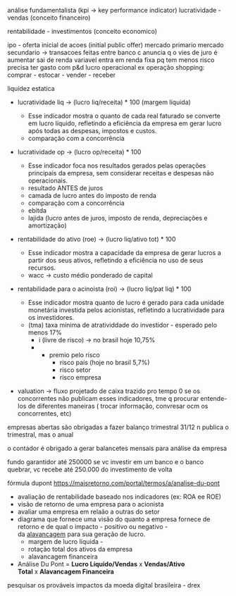 análise fundamentalista (kpi -> key performance indicator)
lucratividade - vendas (conceito financeiro)

rentabilidade - investimentos (conceito economico)

ipo - oferta inicial de acoes (initial public offer)
	mercado primario
mercado secundario -> transacoes feitas entre 
banco c anuncia q o vies de juro é aumentar
	sai de renda variavel
	entra em renda fixa pq tem menos risco
precisa ter gasto com p&d
lucro operacional
	ex operação shopping: comprar - estocar - vender - receber

liquidez estatica
- lucratividade liq -> (lucro liq/receita) * 100 (margem líquida)
	- Esse indicador mostra o quanto de cada real faturado se converte em lucro líquido, refletindo a eficiência da empresa em gerar lucro após todas as despesas, impostos e custos.
	- comparação com a concorrência
- lucratividade op -> (lucro op/receita) * 100
	- Esse indicador foca nos resultados gerados pelas operações principais da empresa, sem considerar receitas e despesas não operacionais.
	- resultado ANTES de juros
	- camada de lucro antes do imposto de renda
	- comparação com a concorrência
	- ebitda
	- lajida (lucro antes de juros, imposto de renda, depreciações e amortização)
- rentabilidade do ativo (roe) -> (lucro liq/ativo tot) * 100 
	- Esse indicador mostra a capacidade da empresa de gerar lucros a partir dos seus ativos, refletindo a eficiência no uso de seus recursos.
	- wacc -> custo médio ponderado de capital
- rentabilidade para o acinoista (roi) -> (lucro liq/pat liq) * 100
	- Esse indicador mostra quanto de lucro é gerado para cada unidade monetária investida pelos acionistas, refletindo a lucratividade para os investidores.
	- (tma) taxa mínima de atratividdade do investidor - esperado pelo menos 17%
		- i (livre de risco) -> no brasil hoje 10,75%
		- + premio pelo risco
			- risco país (hoje no brasil 5,7%)
			- risco setor
			- risco empresa

- valuation -> fluxo projetado de caixa trazido pro tempo 0
se os concorrentes não publicam esses indicadores, tme q procurar entende-los de diferentes maneiras ( trocar informação, convresar ocm os concorrentes, etc)

empresas abertas são obrigadas a fazer balanço trimestral
31/12 n publica o trimestral, mas o anual

o contador é obrigado a gerar balancetes mensais para análise da empresa

fundo garantidor até 250000
	se vc investir em um banco e o banco quebrar, vc recebe até 250.000 do investimento de volta

fórmula dupont
https://maisretorno.com/portal/termos/a/analise-du-pont
- avaliação de rentabilidade baseado nos indicadores (ex: ROA ee ROE)
- visão de retorno de uma empresa para o acionista
- avaliar uma empresa em relaão a outras do setor
- diagrama que fornece uma visão do quanto a empresa fornece de retorno e de qual o impacto - positivo ou negativo - da [alavancagem](https://maisretorno.com/portal/termos/a/alavancagem) para sua geração de lucro.
	- margem de lucro líquida - 
	- rotação total dos ativos da empresa
	- alavancagem financeira
- Análise Du Pont = **Lucro Líquido/Vendas** x **Vendas/Ativo Total** x **Alavancagem Financeira**

pesquisar os prováveis impactos da moeda digital brasileira - drex